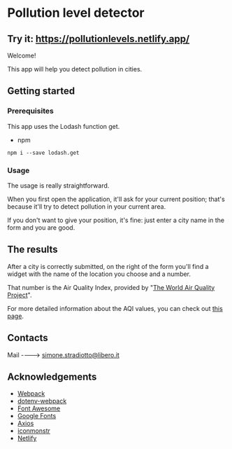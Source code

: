 # Pollution level detector

## Try it: https://pollutionlevels.netlify.app/

Welcome!

This app will help you detect pollution in cities.

## Getting started

### Prerequisites

This app uses the Lodash function get.
* npm
```
npm i --save lodash.get
```

### Usage

The usage is really straightforward.

When you first open the application, it'll ask for your current position; that's because it'll try to detect pollution in your current area.

If you don't want to give your position, it's fine: just enter a city name in the form and you are good.


## The results

After a city is correctly submitted, on the right of the form you'll find a widget with the name of the location you choose and a number.

That number is the Air Quality Index, provided by "[The World Air Quality Project](https://aqicn.org/map/world/)".

For more detailed information about the AQI values, you can check out [this page](https://aqicn.org/scale/).


## Contacts

Mail ----> [simone.stradiotto@libero.it](mailto:simone.stradiotto@libero.it)

## Acknowledgements


- [Webpack](https://webpack.js.org/)
- [dotenv-webpack](https://www.npmjs.com/package/dotenv-webpack)
- [Font Awesome](https://fontawesome.com/)
- [Google Fonts](https://fonts.google.com/)
- [Axios](https://axios-http.com/)
- [iconmonstr](https://iconmonstr.com/)
- [Netlify](https://www.netlify.com/)
